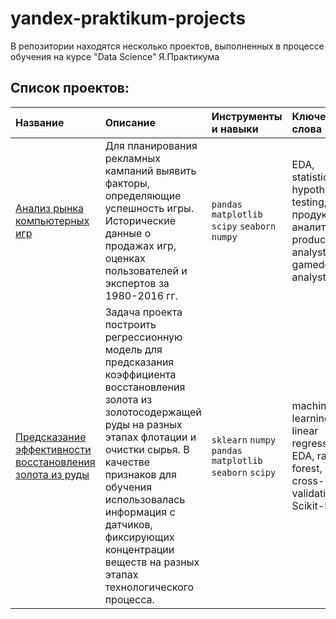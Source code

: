 # yandex-praktikum-projects
В репозитории находятся несколько проектов, выполненных в процессе обучения на курсе "Data Science" Я.Практикума

## Список проектов:

| Название | Описание | Инструменты и навыки |  Ключевые слова |
| :------------------- | :---------------------- | :---------------------- | :------ |
| [Анализ рынка компьютерных игр](https://github.com/mslrk/yandex-praktikum-projects/tree/main/1st_assembly_project) | Для планирования рекламных кампаний выявить факторы, определяющие успешность игры. Исторические данные о продажах игр, оценках пользователей и экспертов за 1980-2016 гг. | `pandas` `matplotlib` `scipy` `seaborn` `numpy` | EDA, statistics, hypothesis testing, продуктовый аналитик, product analyst, gamedev analyst |
| [Предсказание эффективности восстановления золота из руды](https://github.com/mslrk/yandex-praktikum-projects/tree/main/2nd_assembly_project) | Задача проекта построить регрессионную модель для предсказания коэффициента восстановления золота из золотосодержащей руды на разных этапах флотации и очистки сырья. В качестве признаков для обучения использовалась информация с датчиков, фиксирующих концентрации веществ на разных этапах технологического процесса. | `sklearn` `numpy` `pandas` `matplotlib` `seaborn` `scipy` | machine learning, linear regression, EDA, random forest, cross-validation, Scikit-Learn |
